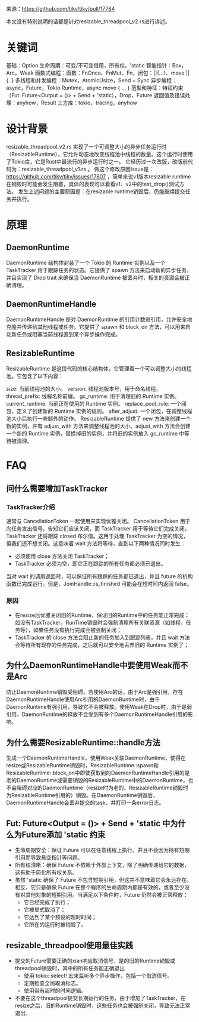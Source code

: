 来源：https://github.com/tikv/tikv/pull/17784

本文没有特别说明的话都是针对resizable_threadpool_v2.rs进行讲述。
# 关键词
基础：Option
生命周期：可变/不可变借用，所有权，'static
智能指针：Box，Arc，Weak
函数式编程：函数：FnOnce、FnMut、Fn，闭包：||{...}、move ||{..}
多线程和并发编程：Mutex，AtomicUsize，Send + Sync
异步编程：async，Future，Tokio Runtime，async move { ... }
范型和特征：特征约束（Fut: Future<Output = ()> + Send + 'static），Drop，Future
返回值及错误处理：anyhow，Result
三方库：tokio，tracing，anyhow
# 设计背景
resizable_threadpool_v2.rs 实现了一个可调整大小的异步任务运行时（ResizableRuntime），它允许动态地改变线程池中线程的数量。这个运行时使用了Tokio库，它是Rust中最流行的异步运行时之一。
它经历过一次改版，改版前代码为：resizable_threadpool_v1.rs 。
做这个修改原因Issue是：https://github.com/tikv/tikv/issues/17807 ，简单来说v1版本resizable runtime在销毁时可能会发生阻塞，具体的表现可以看看v1、v2中的test_drop()测试方法。
发生上述问题的主要原因是：在resizable runtime销毁后，仍能继续提交任务并执行。
# 原理
## DaemonRuntime
DaemonRuntime 结构体封装了一个 Tokio 的 Runtime 实例以及一个 TaskTracker 用于跟踪任务的状态。它提供了 spawn 方法来启动新的异步任务，并且实现了 Drop trait 来确保当 DaemonRuntime 被丢弃时，相关的资源会被正确清理。

## DaemonRuntimeHandle
DaemonRuntimeHandle 是对 DaemonRuntime 的引用计数弱引用，允许安全地克隆并传递给其他线程或任务。它提供了 spawn 和 block_on 方法，可以用来启动新任务或阻塞当前线程直到某个异步操作完成。

## ResizableRuntime
ResizableRuntime 是这段代码的核心结构体，它管理着一个可以调整大小的线程池。它包含了以下内容：

size: 当前线程池的大小。
version: 线程池版本号，用于命名线程。
thread_prefix: 线程名称前缀。
gc_runtime: 用于清理旧的 Runtime 实例。
current_runtime: 当前正在使用的 Runtime 实例。
replace_pool_rule: 一个闭包，定义了创建新的 Runtime 实例的规则。
after_adjust: 一个闭包，在调整线程池大小后执行一些额外的动作。
ResizableRuntime 提供了 new 方法来创建一个新的实例，并有 adjust_with 方法来调整线程池的大小。adjust_with 方法会创建一个新的 Runtime 实例，替换掉旧的实例，并将旧的实例放入 gc_runtime 中等待被清理。
# FAQ
## 问什么需要增加TaskTracker
### TaskTracker介绍
通常与 CancellationToken 一起使用来实现优雅关闭。 CancellationToken 用于向任务发出信号，告知它们应该关闭，而 TaskTracker 用于等待它们完成关闭。
TaskTracker 还将跟踪 closed 布尔值。这用于处理 TaskTracker 为空的情况，但我们还不想关闭。这意味着 wait 方法将等待，直到以下两种情况同时发生：
- 必须使用 close 方法关闭 TaskTracker；
- TaskTracker 必须为空，即它正在跟踪的所有任务都必须已退出。

当对 wait 的调用返回时，可以保证所有跟踪的任务都已退出，并且 future 的析构函数已完成运行。但是，JoinHandle::is_finished 可能会在短时间内返回 false。
### 原因
- 在resize后优雅关闭旧的Runtime，保证旧的Runtime中的任务能正常完成；如没有TaskTracker，RunTime销毁时会强制清理所有关联资源（如线程，任务等），如果任务没有执行完成会被强制关闭；
- TaskTracker 的 close 方法会阻止新的任务加入到跟踪列表，并且 wait 方法会等待所有现存的任务完成，之后就可以安全地丢弃旧的 Runtime 实例了；
## 为什么DaemonRuntimeHandle中要使用Weak而不是Arc
防止DaemonRuntime销毁受阻碍，若使用Arc的话，由于Arc是强引用，存在DaemonRuntimeHandle使用Arc引用的DaemonRuntime时，由于DaemonRuntime有强引用，导致它不会被释放。使用Weak在Drop时，由于是弱引用，DaemonRuntime的释放不会受到有多个DaemonRuntimeHandle引用的影响。
## 为什么需要ResizableRuntime::handle方法
生成一个DaemonRuntimeHandle，使用Weak关联DaemonRuntime，使得在resize或ResizableRuntime销毁时，ResizableRuntime::spawn和ResizableRuntime::block_on中即使获取到的DaemonRuntimeHandle引用的是老的DaemonRuntime或需要销毁的ResizableRuntime中的DaemonRuntime，也不会阻碍对应的DaemonRuntime（resize时为老的、ResizableRuntime销毁时为ResizableRuntime引用的）销毁。在DaemonRuntime销毁后，DaemonRuntimeHandle会丢弃提交的task，并打印一条error日志。
## Fut: Future<Output = ()> + Send + 'static 中为什么为Future添加 'static 约束
- 生命周期安全：保证 Future 可以在任意线程上执行，并且不会因为持有短期引用而导致悬空指针等问题。
- 所有权清晰：确保 Future 不依赖于外部上下文，除了明确传递给它的数据，这有助于简化所有权关系。
- 虽然 'static 确保了 Future 不包含短期引用，但这并不意味着它会永远存在。相反，它只是确保 Future 在整个程序的生命周期内都是有效的，或者至少没有对其他对象的短期引用。当满足以下条件时，Future 仍然会被正常释放：
  - 它已经完成了执行；
  - 它被显式取消了；
  - 它达到了某个预设的超时时间；
  - 它所在的运行时被销毁了。
## resizable_threadpool使用最佳实践
- 提交的Future需要正确的xian响应取消信号，是的旧的Runtime销毁或threadpool销毁时，其中的所有任务能正确退出
  - 使用 tokio::select! 宏来监听多个异步操作，包括一个取消信号。
  - 定期检查全局取消标志。
  - 使用带有超时的时间逻辑。
- 不要在这个threadpool提交长期运行的任务，由于增加了TaskTracker，在resize之后，旧的Runtime销毁时，这些任务也会被强制关闭，导致无法正常退出。
